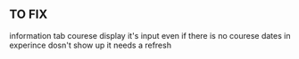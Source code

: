 ## TO FIX

information tab
courese display it's input even if there is no courese
dates in experince dosn't show up
it needs a refresh

